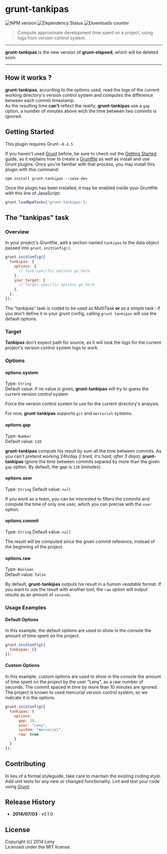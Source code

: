 # grunt-tankipas

![NPM version](http://img.shields.io/npm/v/grunt-tankipas.svg) ![Dependency Status](https://david-dm.org/leny/grunt-tankipas.svg) ![Downloads counter](http://img.shields.io/npm/dm/grunt-tankipas.svg)

> Compute approximate development time spent on a project, using logs from version control system.

* * *

**grunt-tankipas** is the new version of **grunt-elapsed**, which will be deleted soon.

* * *

## How it works ?

**grunt-tankipas**, according to the options used, read the logs of the current working directory's version control system and computes the difference between each commit timestamp.   
As the resulting time **can't** reflect the reality, **grunt-tankipas** use a `gap` option, a number of minutes above wich the time between two commits is ignored.

## Getting Started

This plugin requires Grunt `~0.4.5`

If you haven't used [Grunt](http://gruntjs.com/) before, be sure to check out the [Getting Started](http://gruntjs.com/getting-started) guide, as it explains how to create a [Gruntfile](http://gruntjs.com/sample-gruntfile) as well as install and use Grunt plugins. Once you're familiar with that process, you may install this plugin with this command:

```shell
npm install grunt-tankipas --save-dev
```

Once the plugin has been installed, it may be enabled inside your Gruntfile with this line of JavaScript:

```js
grunt.loadNpmTasks('grunt-tankipas');
```

## The "tankipas" task

### Overview

In your project's Gruntfile, add a section named `tankipas` to the data object passed into `grunt.initConfig()`.

```js
grunt.initConfig({
  tankipas: {
    options: {
      // Task-specific options go here.
    },
    your_target: {
      // Target-specific options go here.
    },
  },
});
```

The "tankipas" task is coded to be used as MultiTask **or** as a simple task : if you don't define it in your grunt config, calling `grunt tankipas` will use the default options.

### Target

**Tankipas** don't expect path for source, as it will look the logs for the current project's version control system logs to work.

### Options

#### options.system

Type: `String`  
Default value: if no value is given, **grunt-tankipas** will try to guess the current version control system

Force the version control system to use for the current directory's analysis.  

For now, **grunt-tankipas** supports `git` and `mercurial` systems.

#### options.gap

Type: `Number`  
Default value: `120`

**grunt-tankipas** compute his result by sum all the time between commits. As you can't pretend working 24h/day (*I tried, it's hard, after 3 days*), **grunt-tankipas** ignore the time between commits separed by more than the given `gap` option. By default, the gap is `120` (minutes).

#### options.user

Type: `String`
Default value: `null`

If you work as a team, you can be interested to filters the commits and compute the time of only one user, which you can precise with the `user` option.

#### options.commit

Type: `String`
Default value: `null`

The result will be computed since the given commit reference, instead of the beginning of the project.

#### options.raw

Type: `Boolean`  
Default value: `false`

By default, **grunt-tankipas** outputs his result in a *human-readable* format. If you want to use the result with another tool, the `raw` option will output results as an amount of `seconds`.

### Usage Examples

#### Default Options

In this example, the default options are used to show in the console the amount of time spent on the project.

```js
grunt.initConfig({
  tankipas: {}
});
```

#### Custom Options

In this example, custom options are used to show in the console the amount of time spent on the project by the user "Leny", as a raw number of seconds. The commit spaced in time by more than 10 minutes are ignored. The project is known to used mercurial version control system, so we indicate it in the options.

```js
grunt.initConfig({
  tankipas: {
    options:
      gap: 10,
      user: "Leny",
      system: "mercurial",
      raw: true
    }
  }
});
```

## Contributing
In lieu of a formal styleguide, take care to maintain the existing coding style. Add unit tests for any new or changed functionality. Lint and test your code using [Grunt](http://gruntjs.com/).

## Release History

* **2014/07/03** : v0.1.0

## License
Copyright (c) 2014 Leny  
Licensed under the MIT license.
